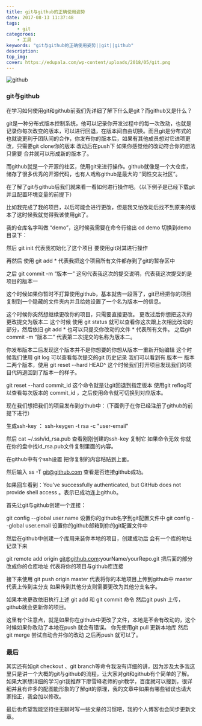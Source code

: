 ```yaml
---
title: git与github的正确使用姿势
date: 2017-08-13 11:37:48
tags:
    - git
categoroes:
    - 工具
keywords: "git与github的正确使用姿势||git||github"
description: 
top_img:
cover: https://edupala.com/wp-content/uploads/2018/05/git.png
---
```


![github](http://upload-images.jianshu.io/upload_images/3612487-278319f5ac3cd441.jpg?imageMogr2/auto-orient/strip%7CimageView2/2/w/1240)
### git与github 

在学习如何使用git和github前我们先详细了解下什么是git？而github又是什么？

git是一种分布式版本控制系统，他可以记录你开发过程中的每一次改动，也就是记录你每次改变的版本，可以进行回退，在版本间自由切换。而且git是分布式的也就说更利于团队间的合作，你发布你的版本后，如果有其他成员想对它进项更改，只需要git clone你的版本 改动后在push下 如果你感觉他的改动符合你的想法只需要 合并就可以形成新的版本了。

而github就是一个开源的社区，使用git来进行操作。github就像是一个大仓库，储存了很多优秀的开源代码，也有人戏称github是最大的 “同性交友社区”。

在了解了git与github后我们就来看一看如何进行操作吧。（以下例子是已经下载git 并且配置环境变量的前提下）

比如我完成了我的项目，以后可能会进行更改，但是我又怕改动后找不到原来的版本了这时候我就觉得我该使用git了。  

我的仓库名字叫做 “demo”，这时候我需要在命令行输出 cd demo 切换到demo目录下：

然后 git init 代表我初始化了这个项目 要使用git对其进行操作

再然后 使用 git add * 代表我把这个项目所有文件都存到了git的暂存区中

之后 git commit -m “版本一” 这句代表我这次的提交说明，代表我这次提交的是项目的版本一

这个时候如果你暂时不打算使用github，基本就告一段落了，git已经把你的项目复制到一个隐藏的文件夹内并且给她设置了一个名为版本一的信息。

这个时候你突然想继续更改你的项目，只需要直接更改。 更改过后你想把这次的更改提交为版本二 这个时候 使用 git status 就可以查看你这次跟上次相比改动的部分，然后依旧 git add * 也可以只提交你改动的文件 * 代表所有文件。 之后git commit -m “版本二” 代表第二次提交的名称为版本二。

你发布版本二后发现这个版本并不是你想要的你想从版本一重新开始编辑 这个时候我们使用 git log 可以查看每次提交的git 历史记录 我们可以看到有 版本一 版本二两个版本，使用 git reset --hard HEAD^ 这个时候我们打开项目发现我们的项目代码退回到了版本一的样子。

git reset --hard commit_id 这个命令就是让git回退到指定版本 使用git reflog可以查看每次版本的 commit_id ，之后使用命令就可切换到对应版本。

现在我们想把我们的项目发布到github中：（下面例子在你已经注册了github的前提下进行）

生成ssh-key ： ssh-keygen -t rsa -c "user-email" 

然后 cat ~/.ssh/id_rsa.pub  查看刚刚创建的ssh-key 复制它
如果命令无效 你就在你的盘中找id_rsa.pub文件复制里面的内容。

在github中有个ssh设置 把你复制的内容粘贴到上面。

然后输入 ss -T git@github.com 查看是否连接github成功。

如果回车看到：You’ve successfully authenticated, but GitHub does not provide shell access 。表示已成功连上github。

首先让git与github创建一个连接：

git config --global user.name 设置你的github名字到git配置文件中
git config --global user.email 设置你的github邮箱到你的git配置文件中

然后在github中创建一个库用来装你本地的项目，创建成功后 会有一个库的地址记录下来

git remote add origin git@github.com:yourName/yourRepo.git 把后面的部分改成你的仓库地址 代表将你的项目与github库连接

接下来使用 git push origin master 代表将你的本地项目上传到github中 master代表上传到主分支 如果传到其他分支则需要更改为其他分支名字。

如果本地更改依旧执行上述 git add 和 git commit 命令 然后git push 上传，github就会更新你的项目。

这里有个注意点，就是如果你在github中更改了文件，本地是不会有改动的，这个时候如果你改动了本地在push 就会有错误。  你先使用git pull 更新本地库 然后 git merge <branch> 尝试自动合并你的改动 之后再push 就可以了。

### 最后

其实还有如git checkout 、git branch等命令我没有详细的讲，因为涉及太多我这里只是讲一个大概的git与github的流程，让大家对git和github有个简单的了解。 如果大家想详细的学习git我推荐下廖雪峰老师的git教学，百度就可以搜到，很详细并且有许多的配图能形象的了解git的原理，我的文章中如果有哪些错误也请大家指正，我会加以修改。

最后也希望我能坚持住无聊时写一些文章的习惯吧，我的个人博客也会同步更新文章。
